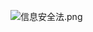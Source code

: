 ![信息安全法.png](https://cdn.nlark.com/yuque/0/2021/png/2476579/1624630287610-7b83ed37-f19e-4ca9-b4d0-aee1c8ba215e.png#clientId=ue9c22125-7686-4&from=paste&height=1894&id=ua1e5d8f2&originHeight=3788&originWidth=3231&originalType=binary&ratio=2&size=1028863&status=done&style=none&taskId=u0a21a7c4-3436-40d2-99ba-a2016c77359&width=1615.5)
